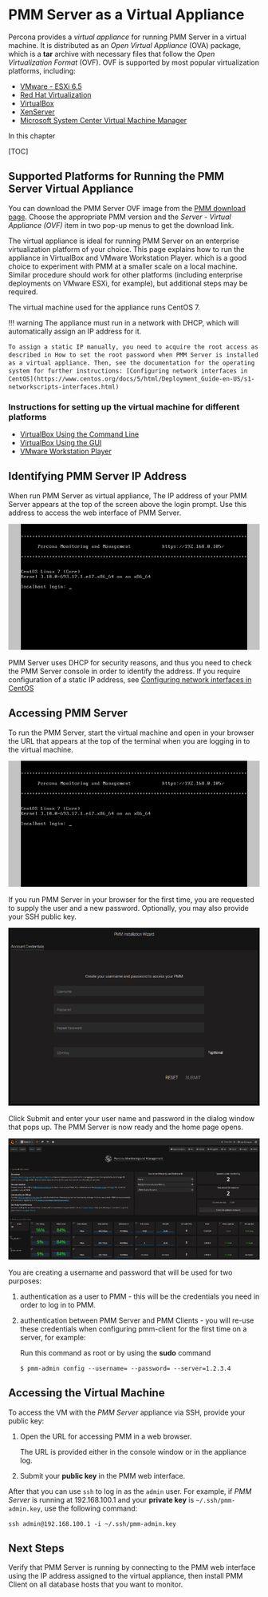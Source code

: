 # PMM Server as a Virtual Appliance

Percona provides a *virtual appliance* for running PMM Server in a virtual machine.  It is distributed as an *Open Virtual Appliance* (OVA) package, which is a **tar** archive with necessary files that follow the *Open Virtualization Format* (OVF).  OVF is supported by most popular virtualization platforms, including:

* [VMware - ESXi 6.5](https://www.vmware.com/products/esxi-and-esx.html)
* [Red Hat Virtualization](https://www.redhat.com/en/technologies/virtualization)
* [VirtualBox](https://www.virtualbox.org/)
* [XenServer](https://www.xenserver.org/)
* [Microsoft System Center Virtual Machine Manager](https://www.microsoft.com/en-us/cloud-platform/system-center)

In this chapter

[TOC]

## Supported Platforms for Running the PMM Server Virtual Appliance

You can download the PMM Server OVF image from the [PMM download page](https://www.percona.com/downloads/pmm/). Choose the appropriate PMM version and the *Server - Virtual Appliance (OVF)* item in two pop-up menus to get the download link.

The virtual appliance is ideal for running PMM Server on an enterprise virtualization platform of your choice. This page explains how to run the appliance in VirtualBox and VMware Workstation Player. which is a good choice to experiment with PMM at a smaller scale on a local machine.  Similar procedure should work for other platforms (including enterprise deployments on VMware ESXi, for example), but additional steps may be required.

The virtual machine used for the appliance runs CentOS 7.

!!! warning
    The appliance must run in a network with DHCP, which will automatically assign an IP address for it.

    To assign a static IP manually, you need to acquire the root access as described in How to set the root password when PMM Server is installed as a virtual appliance. Then, see the documentation for the operating system for further instructions: [Configuring network interfaces in CentOS](https://www.centos.org/docs/5/html/Deployment_Guide-en-US/s1-networkscripts-interfaces.html)

### Instructions for setting up the virtual machine for different platforms

* [VirtualBox Using the Command Line](ova.virtualbox.cli.md)
* [VirtualBox Using the GUI](ova.virtualbox.gui.md)
* [VMware Workstation Player](ova.vmware-workstation-player.md)

## Identifying PMM Server IP Address

When run PMM Server as virtual appliance, The IP address of your PMM Server appears at the top of the screen above the login prompt. Use this address to access the web interface of PMM Server.

![](../../_images/command-line.login.1.png)

PMM Server uses DHCP for security reasons, and thus you need to check the PMM Server console in order to identify the address.  If you require configuration of a static IP address, see
[Configuring network interfaces in CentOS](https://www.centos.org/docs/5/html/Deployment_Guide-en-US/s1-networkscripts-interfaces.html)

## Accessing PMM Server

To run the PMM Server, start the virtual machine and open in your browser the URL that appears at the top of the terminal when you are logging in to the virtual machine.

![](../../_images/command-line.login.1.png)

If you run PMM Server in your browser for the first time, you are requested to supply the user and a new password. Optionally, you may also provide your SSH public key.

![](../../_images/pmm.server.password-change.png)

Click Submit and enter your user name and password in the dialog window that pops up. The PMM Server is now ready and the home page opens.

![](../../_images/pmm.home-page.png)

You are creating a username and password that will be used for two purposes:

1. authentication as a user to PMM - this will be the credentials you need in order to log in to PMM.

2. authentication between PMM Server and PMM Clients - you will re-use these credentials when configuring pmm-client for the first time on a server, for example:

    Run this command as root or by using the **sudo** command

    ```
    $ pmm-admin config --username= --password= --server=1.2.3.4
    ```

## Accessing the Virtual Machine

To access the VM with the *PMM Server* appliance via SSH, provide your public key:

1. Open the URL for accessing PMM in a web browser.

    The URL is provided either in the console window or in the appliance log.

2. Submit your **public key** in the PMM web interface.

After that you can use `ssh` to log in as the `admin` user. For example, if *PMM Server* is running at 192.168.100.1 and your **private key** is `~/.ssh/pmm-admin.key`, use the following command:

```
ssh admin@192.168.100.1 -i ~/.ssh/pmm-admin.key
```

## Next Steps

Verify that PMM Server is running by connecting to the PMM web interface using the IP address assigned to the virtual appliance, then install PMM Client on all database hosts that you want to monitor.
